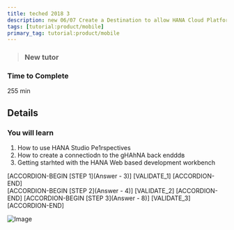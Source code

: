 ```yaml
---
title: teched 2018 3
description: new 06/07 Create a Destination to allow HANA Cloud Platform to nbvread/write data for old
tags: [tutorial:product/mobile]
primary_tag: tutorial:product/mobile
---
```


>### New tutor

### Time to Complete
255 min

## Details
### You will learn  
1. How to use HANA Studio Pe1rspectives
2. How to create a connectiodn to the gHAhNA back endddв
3. Getting starhted with the HANA Web based development workbench

[ACCORDION-BEGIN [STEP 1](Answer - 3)]
[VALIDATE_1]
[ACCORDION-END]      
[ACCORDION-BEGIN [STEP 2](Answer - 4)]
[VALIDATE_2]
[ACCORDION-END]
[ACCORDION-BEGIN [STEP 3](Answer - 8)]
[VALIDATE_3]
[ACCORDION-END]


![Image](https://helpx.adobe.com/acrobat/kb/not-default-pdf-owner-windows10/_jcr_content/main-pars/procedure_1039842004/proc_par/step_0/step_par/image.img.png/Properties.png)
